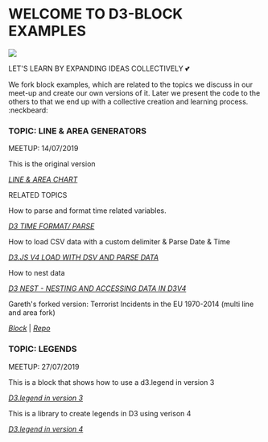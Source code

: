 # WELCOME TO D3-BLOCK EXAMPLES
![](https://cdn-images-1.medium.com/max/2000/1*IEwZ5DJLCPmoHPieqTCsdg.png)

LET'S LEARN BY EXPANDING IDEAS COLLECTIVELY :two_hearts:

We fork block examples, which are related to the topics we discuss in our meet-up and create our own versions of it. Later we present the code to the others to that we end up with a collective creation and learning process. :neckbeard:

### TOPIC: LINE & AREA GENERATORS 
MEETUP: 14/07/2019

This is the original version

 _[LINE & AREA CHART](https://blockbuilder.org/sandravizmad/b8436a921a4a48097984034e80ff621f)_

RELATED TOPICS 

How to parse and format time related variables. 

_[D3 TIME FORMAT/ PARSE ](https://github.com/d3/d3-time-format)_

How to load CSV data with a custom delimiter & Parse Date & Time 

_[D3.JS V4 LOAD WITH DSV AND PARSE DATA](https://fabiofranchino.com/blog/d3js-v4-round2/)_

How to nest data 

_[D3 NEST - NESTING AND ACCESSING DATA IN D3V4](https://amber.rbind.io/2017/05/02/nesting/)_

Gareth's forked version: Terrorist Incidents in the EU 1970-2014 (multi line and area fork)

_[Block](https://bl.ocks.org/cerico/9b23469eb1d72b6fc73feb8ae3e07b3e)_ | _[Repo](https://github.com/d3-lisboa/EU-Terrorism-Area-Chart)_

### TOPIC: LEGENDS
MEETUP: 27/07/2019

This is a block that shows how to use a d3.legend in version 3

 _[D3.legend in version 3](http://bl.ocks.org/ZJONSSON/3918369)_

This is a library to create legends in D3 using verison 4

_[D3.legend in version 4](https://d3-legend.susielu.com/)_


